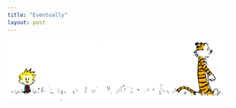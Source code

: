 ```yaml
---
title: "Eventually"
layout: post
---
```

 
 <div>
   <div style="display: inline-block;">
<!--     <img src="https://user-images.githubusercontent.com/39643559/126664810-99b76e9c-2b72-4315-8339-7c5495c87f8f.jpg" alt="Credit: CBS Photo Archive, The Bad Fish Paradigm" style="vertical-align:middle" width="455"> -->
    <img src="/assets/CH.jpg" alt="Calvin & Hobbes" style="vertical-align:middle" width="750">
   </div>
<!--    <div style="display: inline-block; margin:0 0 0 25px;">
    Hello World! <br>
    Still working. <br>
    Just not ready yet. <br>
    Not quite there yet.
   </div> -->
</div>
 
